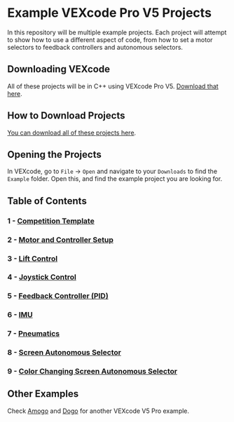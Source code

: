 # Example VEXcode Pro V5 Projects

In this repository will be multiple example projects.  Each project will attempt to show how to use a different aspect of code, from how to set a motor selectors to feedback controllers and autonomous selectors.  

## Downloading VEXcode
All of these projects will be in C++ using VEXcode Pro V5.  [Download that here](https://www.vexrobotics.com/vexcode-download).  

## How to Download Projects
[You can download all of these projects here](https://github.com/3324-Supernova-Robotics/Example/archive/refs/heads/main.zip). 

## Opening the Projects
In VEXcode, go to `File` -> `Open` and navigate to your `Downloads` to find the `Example` folder.  Open this, and find the example project you are looking for.  

## Table of Contents 
### 1 - [Competition Template](1-Competition-Template)
### 2 - [Motor and Controller Setup](2-Motor-and-Controller-Setup)
### 3 - [Lift Control](3-Lift-Control)
### 4 - [Joystick Control](4-Joystick-Control)
### 5 - [Feedback Controller (PID)](5-Feedback-Controller)
### 6 - [IMU](6-IMU)
### 7 - [Pneumatics](7-Pneumatics)
### 8 - [Screen Autonomous Selector](8-Autonomous-Selector)
### 9 - [Color Changing Screen Autonomous Selector](9-Autonomous-Selector2)

## Other Examples
Check [Amogo](https://github.com/Unionjackjz1/HW-AMOGO-VEXCODE) and [Dogo](https://github.com/Unionjackjz1/HW-DOGO-VEXCODE) for another VEXcode V5 Pro example. 